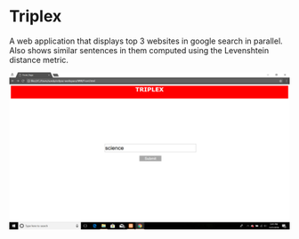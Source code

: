 # Triplex
A web application that displays top 3 websites in google search in parallel. Also shows similar sentences in them computed using the Levenshtein distance metric.


![StartPage](https://github.com/KiranBaktha/Triplex/blob/master/Start%20Page.png)

